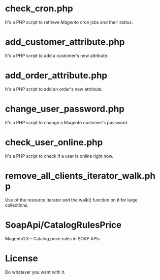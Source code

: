 # check_cron.php
It's a PHP script to retrieve *Magento* cron jobs and their status. 

# add_customer_attribute.php
It's a PHP script to add a customer's new attribute.

# add_order_attribute.php
It's a PHP script to add an order's new attribute.

# change_user_password.php
It's a PHP script to change a Magento customer's password.

# check_user_online.php
It's a PHP script to check if a user is online right now.

# remove_all_clients_iterator_walk.php
Use of the resource iterator and the walk() function on it for large collections.

# SoapApi/CatalogRulesPrice
Magento1.X - Catalog price rules in SOAP APIs


# License
Do whatever you want with it.

